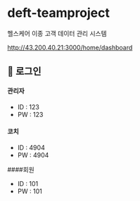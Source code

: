 # deft-teamproject
헬스케어 이종 고객 데이터 관리 시스템

http://43.200.40.21:3000/home/dashboard

## 📌 로그인
#### 관리자
- ID : 123
- PW : 123

#### 코치
- ID : 4904
- PW : 4904

####회원
- ID : 101
- PW : 101
